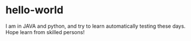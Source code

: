 # hello-world
I  am in JAVA and python, and try to learn automatically testing these days.
Hope learn from skilled persons!
